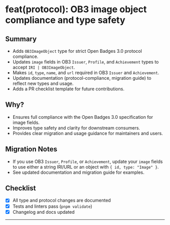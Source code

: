# feat(protocol): OB3 image object compliance and type safety

## Summary
- Adds `OB3ImageObject` type for strict Open Badges 3.0 protocol compliance.
- Updates `image` fields in OB3 `Issuer`, `Profile`, and `Achievement` types to accept `IRI | OB3ImageObject`.
- Makes `id`, `type`, `name`, and `url` required in OB3 `Issuer` and `Achievement`.
- Updates documentation (protocol-compliance, migration guide) to reflect new types and usage.
- Adds a PR checklist template for future contributions.

## Why?
- Ensures full compliance with the Open Badges 3.0 specification for image fields.
- Improves type safety and clarity for downstream consumers.
- Provides clear migration and usage guidance for maintainers and users.

## Migration Notes
- If you use OB3 `Issuer`, `Profile`, or `Achievement`, update your `image` fields to use either a string IRI/URL or an object with `{ id, type: "Image" }`.
- See updated documentation and migration guide for examples.

## Checklist
- [x] All type and protocol changes are documented
- [x] Tests and linters pass (`pnpm validate`)
- [x] Changelog and docs updated

---